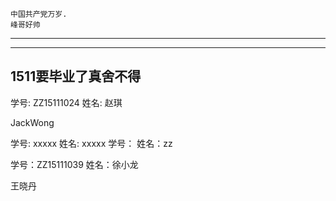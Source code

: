 
```
中国共产党万岁.
峰哥好帅
```
***
***
## 1511要毕业了真舍不得

学号: ZZ15111024 姓名: 赵琪

JackWong

学号: xxxxx 姓名: xxxxx
学号： 姓名：zz

学号：ZZ15111039  姓名：徐小龙

王晓丹

